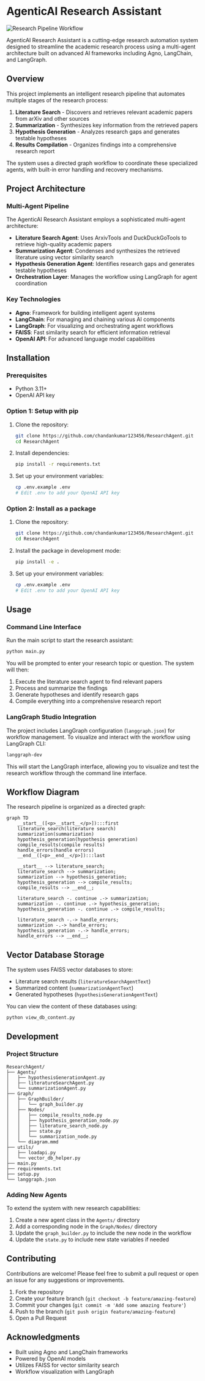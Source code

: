 # AgenticAI Research Assistant

![Research Pipeline Workflow](Graph/research_workflow.png)

AgenticAI Research Assistant is a cutting-edge research automation system designed to streamline the academic research process using a multi-agent architecture built on advanced AI frameworks including Agno, LangChain, and LangGraph.

## Overview

This project implements an intelligent research pipeline that automates multiple stages of the research process:

1. **Literature Search** - Discovers and retrieves relevant academic papers from arXiv and other sources
2. **Summarization** - Synthesizes key information from the retrieved papers
3. **Hypothesis Generation** - Analyzes research gaps and generates testable hypotheses
4. **Results Compilation** - Organizes findings into a comprehensive research report

The system uses a directed graph workflow to coordinate these specialized agents, with built-in error handling and recovery mechanisms.

## Project Architecture

### Multi-Agent Pipeline

The AgenticAI Research Assistant employs a sophisticated multi-agent architecture:

- **Literature Search Agent**: Uses ArxivTools and DuckDuckGoTools to retrieve high-quality academic papers
- **Summarization Agent**: Condenses and synthesizes the retrieved literature using vector similarity search
- **Hypothesis Generation Agent**: Identifies research gaps and generates testable hypotheses
- **Orchestration Layer**: Manages the workflow using LangGraph for agent coordination

### Key Technologies

- **Agno**: Framework for building intelligent agent systems
- **LangChain**: For managing and chaining various AI components
- **LangGraph**: For visualizing and orchestrating agent workflows
- **FAISS**: Fast similarity search for efficient information retrieval
- **OpenAI API**: For advanced language model capabilities

## Installation

### Prerequisites

- Python 3.11+
- OpenAI API key

### Option 1: Setup with pip

1. Clone the repository:
   ```bash
   git clone https://github.com/chandankumar123456/ResearchAgent.git
   cd ResearchAgent
   ```

2. Install dependencies:
   ```bash
   pip install -r requirements.txt
   ```

3. Set up your environment variables:
   ```bash
   cp .env.example .env
   # Edit .env to add your OpenAI API key
   ```

### Option 2: Install as a package

1. Clone the repository:
   ```bash
   git clone https://github.com/chandankumar123456/ResearchAgent.git
   cd ResearchAgent
   ```

2. Install the package in development mode:
   ```bash
   pip install -e .
   ```

3. Set up your environment variables:
   ```bash
   cp .env.example .env
   # Edit .env to add your OpenAI API key
   ```

## Usage

### Command Line Interface

Run the main script to start the research assistant:

```bash
python main.py
```

You will be prompted to enter your research topic or question. The system will then:

1. Execute the literature search agent to find relevant papers
2. Process and summarize the findings
3. Generate hypotheses and identify research gaps
4. Compile everything into a comprehensive research report

### LangGraph Studio Integration

The project includes LangGraph configuration (`langgraph.json`) for workflow management. To visualize and interact with the workflow using LangGraph CLI:

```bash
langgraph-dev
```

This will start the LangGraph interface, allowing you to visualize and test the research workflow through the command line interface.

## Workflow Diagram

The research pipeline is organized as a directed graph:

```mermaid
graph TD
    __start__([<p>__start__</p>]):::first
    literature_search(literature search)
    summarization(summarization)
    hypothesis_generation(hypothesis generation)
    compile_results(compile results)
    handle_errors(handle errors)
    __end__([<p>__end__</p>]):::last
    
    __start__ --> literature_search;
    literature_search --> summarization;
    summarization --> hypothesis_generation;
    hypothesis_generation --> compile_results;
    compile_results --> __end__;
    
    literature_search -. continue .-> summarization;
    summarization -. continue .-> hypothesis_generation;
    hypothesis_generation -. continue .-> compile_results;
    
    literature_search -.-> handle_errors;
    summarization -.-> handle_errors;
    hypothesis_generation -.-> handle_errors;
    handle_errors --> __end__;
```

## Vector Database Storage

The system uses FAISS vector databases to store:

- Literature search results (`literatureSearchAgentText`)
- Summarized content (`summarizationAgentText`)
- Generated hypotheses (`hypothesisGenerationAgentText`)

You can view the content of these databases using:

```bash
python view_db_content.py
```

## Development

### Project Structure

```
ResearchAgent/
├── Agents/
│   ├── hypothesisGenerationAgent.py
│   ├── literatureSearchAgent.py
│   └── summarizationAgent.py
├── Graph/
│   ├── GraphBuilder/
│   │   └── graph_builder.py
│   ├── Nodes/
│   │   ├── compile_results_node.py
│   │   ├── hypothesis_generation_node.py
│   │   ├── literature_search_node.py
│   │   ├── state.py
│   │   └── summarization_node.py
│   └── diagram.mmd
├── utils/
│   ├── loadapi.py
│   └── vector_db_helper.py
├── main.py
├── requirements.txt
├── setup.py
└── langgraph.json
```

### Adding New Agents

To extend the system with new research capabilities:

1. Create a new agent class in the `Agents/` directory
2. Add a corresponding node in the `Graph/Nodes/` directory
3. Update the `graph_builder.py` to include the new node in the workflow
4. Update the `state.py` to include new state variables if needed

## Contributing

Contributions are welcome! Please feel free to submit a pull request or open an issue for any suggestions or improvements.

1. Fork the repository
2. Create your feature branch (`git checkout -b feature/amazing-feature`)
3. Commit your changes (`git commit -m 'Add some amazing feature'`)
4. Push to the branch (`git push origin feature/amazing-feature`)
5. Open a Pull Request

<!-- ## License

This project is licensed under the MIT License - see the LICENSE file for details. -->

## Acknowledgments

- Built using Agno and LangChain frameworks
- Powered by OpenAI models
- Utilizes FAISS for vector similarity search
- Workflow visualization with LangGraph